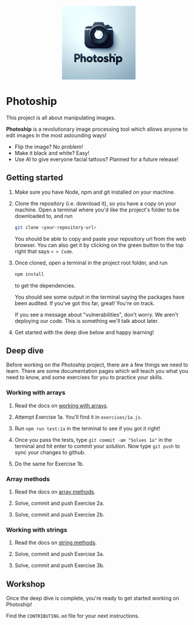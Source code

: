 <p align="center">
  <img width="200px" src="./assets/logo.png" />
</p>

# Photoship

This project is all about manipulating images.

**Photoship** is a revolutionary image processing tool which allows anyone to
edit images in the most astounding ways!

- Flip the image? No problem!
- Make it black and white? Easy!
- Use AI to give everyone facial tattoos? Planned for a future release!

## Getting started

1. Make sure you have Node, npm and git installed on your machine.

1. Clone the repository (i.e. download it), so you have a copy on your machine.
   Open a terminal where you'd like the project's folder to be downloaded to,
   and run

   ```bash
   git clone <your-repository-url>
   ```

   You should be able to copy and paste your repository url from the web
   browser. You can also get it by clicking on the green button to the top right
   that says `< > Code`.

1. Once cloned, open a terminal in the project root folder, and run

   ```bash
   npm install
   ```

   to get the dependencies.

   You should see some output in the terminal saying the packages have been
   audited. If you've got this far, great! You're on track.

   If you see a message about "vulnerabilities", don't worry. We aren't
   deploying our code. This is something we'll talk about later.

1. Get started with the deep dive below and happy learning!

## Deep dive

Before working on the Photoship project, there are a few things we need to
learn. There are some documentation pages which will teach you what you need to
know, and some exercises for you to practice your skills.

### Working with arrays

1. Read the docs on
   [working with arrays](https://swe-docs.netlify.app/js/working-with-arrays.html).

1. Attempt Exercise 1a. You'll find it in `exercises/1a.js`.

1. Run `npm run test:1a` in the terminal to see if you got it right!

1. Once you pass the tests, type `git commit -am "Solves 1a"` in the terminal
   and hit enter to commit your solution. Now type `git push` to sync your
   changes to github.

1. Do the same for Exercise 1b.

### Array methods

1. Read the docs on
   [array methods](https://swe-docs.netlify.app/js/array-methods.html).

1. Solve, commit and push Exercise 2a.

1. Solve, commit and push Exercise 2b.

### Working with strings

1. Read the docs on
   [string methods](https://swe-docs.netlify.app/js/string-methods.html).

1. Solve, commit and push Exercise 3a.

1. Solve, commit and push Exercise 3b.

## Workshop

Once the deep dive is complete, you're ready to get started working on
Photoship!

Find the `CONTRIBUTING.md` file for your next instructions.
